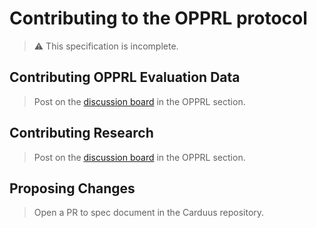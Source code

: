 # Contributing to the OPPRL protocol

> :warning: This specification is incomplete.

## Contributing OPPRL Evaluation Data

> Post on the [discussion board](https://github.com/Spindle-Health/carduus/discussions) in the OPPRL section. 

## Contributing Research

> Post on the [discussion board](https://github.com/Spindle-Health/carduus/discussions) in the OPPRL section. 

## Proposing Changes

> Open a PR to spec document in the Carduus repository.
